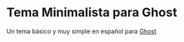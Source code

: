 # Tema Minimalista para Ghost

Un tema básico y muy simple en español para [Ghost](https://ghost.otg)
